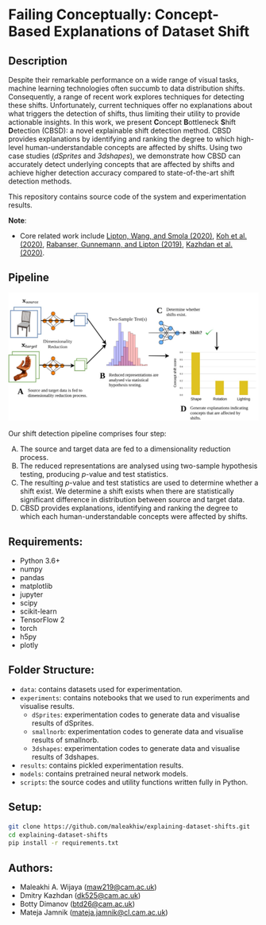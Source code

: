 # Failing Conceptually: Concept-Based Explanations of Dataset Shift

## Description
Despite their remarkable performance on a wide range of visual tasks, machine learning technologies often succumb to data distribution shifts. Consequently, a range of recent work explores techniques for detecting these shifts. Unfortunately, current techniques offer no explanations about what triggers the detection of shifts, thus limiting their utility to provide actionable insights. In this work, we present **C**oncept **B**ottleneck **S**hift **D**etection (CBSD): a novel explainable shift detection method. CBSD provides explanations by identifying and ranking the degree to which high-level human-understandable concepts are affected by shifts. Using two case studies (*dSprites* and *3dshapes*), we demonstrate how CBSD can accurately detect underlying concepts that are affected by shifts and achieve higher detection accuracy compared to state-of-the-art shift detection methods.

This repository contains source code of the system and experimentation results.

**Note**:
- Core related work include [Lipton, Wang, and Smola (2020)](https://arxiv.org/pdf/1802.03916.pdf), [Koh et al. (2020)](https://arxiv.org/pdf/2007.04612.pdf), [Rabanser, Gunnemann, and Lipton (2019)](https://arxiv.org/pdf/1810.11953.pdf), [Kazhdan et al. (2020)](https://arxiv.org/pdf/2010.13233.pdf).

## Pipeline

<img src="pipeline.jpg" alt="pipeline" width="700"/>

Our shift detection pipeline comprises four step:
<ol type="A">
  <li>The source and target data are fed to a dimensionality reduction process.</li>
  <li>The reduced representations are analysed using two-sample hypothesis testing, producing <i>p</i>-value and test statistics.</li>
  <li>The resulting <i>p</i>-value and test statistics are used to determine whether a shift exist. We determine a shift exists when there are statistically significant difference in distribution between source and target data. </li>
  <li>CBSD provides explanations, identifying and ranking the degree to which each human-understandable concepts were affected by shifts.</li>
</ol>

## Requirements:
- Python 3.6+
- numpy
- pandas
- matplotlib
- jupyter
- scipy
- scikit-learn
- TensorFlow 2
- torch
- h5py
- plotly

## Folder Structure:
- ```data```: contains datasets used for experimentation.
- ```experiments```: contains notebooks that we used to run experiments and visualise results.  
   - ```dSprites```: experimentation codes to generate data and visualise results of dSprites.
   - ```smallnorb```: experimentation codes to generate data and visualise results of smallnorb.
   - ```3dshapes```: experimentation codes to generate data and visualise results of 3dshapes.
- ```results```: contains pickled experimentation results.
- ```models```: contains pretrained neural network models.
- ```scripts```: the source codes and utility functions written fully in Python.

## Setup:
```bash
git clone https://github.com/maleakhiw/explaining-dataset-shifts.git
cd explaining-dataset-shifts
pip install -r requirements.txt
```

## Authors:
- Maleakhi A. Wijaya (maw219@cam.ac.uk)
- Dmitry Kazhdan (dk525@cam.ac.uk)
- Botty Dimanov (btd26@cam.ac.uk) 
- Mateja Jamnik (mateja.jamnik@cl.cam.ac.uk)
